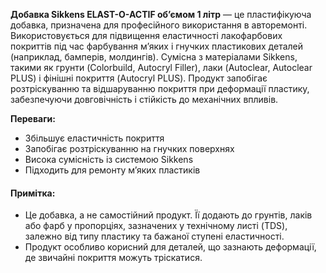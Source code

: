 **Добавка Sikkens ELAST-O-ACTIF об’ємом 1 літр** — це пластифікуюча добавка, призначена для професійного використання в авторемонті. Використовується для підвищення еластичності лакофарбових покриттів під час фарбування м’яких і гнучких пластикових деталей (наприклад, бамперів, молдингів). Сумісна з матеріалами Sikkens, такими як грунти (Colorbuild, Autocryl Filler), лаки (Autoclear, Autoclear PLUS) і фінішні покриття (Autocryl PLUS). Продукт запобігає розтріскуванню та відшаруванню покриття при деформації пластику, забезпечуючи довговічність і стійкість до механічних впливів.

**Переваги:**

- Збільшує еластичність покриття
- Запобігає розтріскуванню на гнучких поверхнях
- Висока сумісність із системою Sikkens
- Підходить для ремонту м’яких пластиків

#### Примітка:

- Це добавка, а не самостійний продукт. Її додають до грунтів, лаків або фарб у пропорціях, зазначених у технічному листі (TDS), залежно від типу пластику та бажаної ступені еластичності.
- Продукт особливо корисний для деталей, що зазнають деформації, де звичайні покриття можуть тріскатися.
